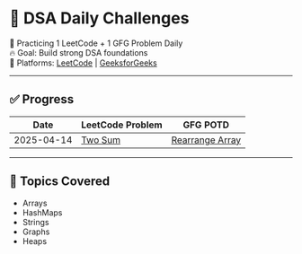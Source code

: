 # 🌱 DSA Daily Challenges

📆 Practicing 1 LeetCode + 1 GFG Problem Daily  
🔥 Goal: Build strong DSA foundations  
📌 Platforms: [LeetCode](https://leetcode.com) | [GeeksforGeeks](https://practice.geeksforgeeks.org)

---

## ✅ Progress

| Date       | LeetCode Problem            | GFG POTD                    |
|------------|-----------------------------|-----------------------------|
| 2025-04-14 | [Two Sum](#)                | [Rearrange Array](#)        |

---

## 🧠 Topics Covered
- Arrays
- HashMaps
- Strings
- Graphs
- Heaps
